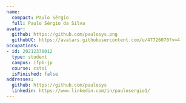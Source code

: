 ```yaml
---
name:
  compact: Paulo Sérgio
  full: Paulo Sérgio da Silva
avatar:
  github: https://github.com/paulosys.png
  githubUC: https://avatars.githubusercontent.com/u/47726070?v=4
occupations:
- id: 20212370012
  type: student
  campus: ifpb-jp
  course: cstsi
  isFinished: false
addresses:
  github: https://github.com/paulosys
  linkedin: https://www.linkedin.com/in/paulosergio1/
---
```

